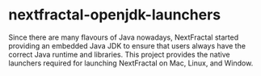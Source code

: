 # nextfractal-openjdk-launchers

Since there are many flavours of Java nowadays, NextFractal started providing an embedded Java JDK to ensure that users always have the correct Java runtime and libraries. This project provides the native launchers required for launching NextFractal on Mac, Linux, and Window.
